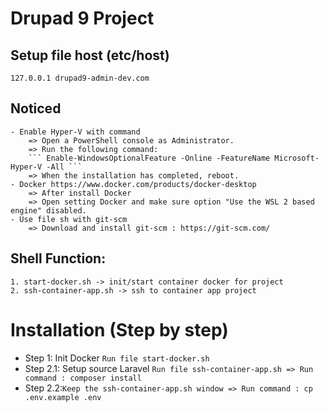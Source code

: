 # Drupad 9 Project

## Setup file host (etc/host)

```
127.0.0.1 drupad9-admin-dev.com
```
## Noticed
	- Enable Hyper-V with command
	    => Open a PowerShell console as Administrator.
	    => Run the following command:
	    ``` Enable-WindowsOptionalFeature -Online -FeatureName Microsoft-Hyper-V -All ```
	    => When the installation has completed, reboot.
	- Docker https://www.docker.com/products/docker-desktop
	    => After install Docker
	    => Open setting Docker and make sure option "Use the WSL 2 based engine" disabled.
	- Use file sh with git-scm
	    => Download and install git-scm : https://git-scm.com/

## Shell Function:

	1. start-docker.sh -> init/start container docker for project
	2. ssh-container-app.sh -> ssh to container app project

# Installation (Step by step)

- Step 1: Init Docker `Run file start-docker.sh`
- Step 2.1: Setup source Laravel `Run file ssh-container-app.sh => Run command : composer install`
- Step 2.2:`Keep the ssh-container-app.sh window => Run command : cp .env.example .env`